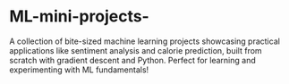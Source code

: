 # ML-mini-projects-
A collection of bite-sized machine learning projects showcasing practical applications like sentiment analysis and calorie prediction, built from scratch with gradient descent and Python. Perfect for learning and experimenting with ML fundamentals!
